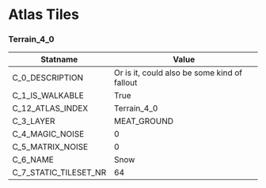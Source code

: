 

# Atlas Tiles





### Terrain_4_0
| Statname | Value | 
|  --  |  --  | 
| C_0_DESCRIPTION | Or is it, could also be some kind of fallout | 
| C_1_IS_WALKABLE | True | 
| C_12_ATLAS_INDEX | Terrain_4_0 | 
| C_3_LAYER | MEAT_GROUND | 
| C_4_MAGIC_NOISE | 0 | 
| C_5_MATRIX_NOISE | 0 | 
| C_6_NAME | Snow | 
| C_7_STATIC_TILESET_NR | 64 | 

